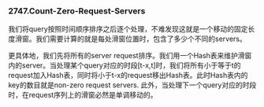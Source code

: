 ### 2747.Count-Zero-Request-Servers

我们将query按照时间顺序排序之后逐个处理，不难发现这就是一个移动的固定长度滑窗。我们需要计算的就是每处滑窗位置时，包含了多少个不同的servers。

更具体地，我们先将所有的server request排序。我们用一个Hash表来维护滑窗内的server。当处理某个query对应的时段[t-x,t]时，我们将所有小于等于t的request加入Hash表，同时将小于t-x的request移出Hash表。此时Hash表内的key的数目就是non-zero request servers. 此外，当处理下一个query对应的时段时，在request序列上的滑窗必然是单调移动的。
